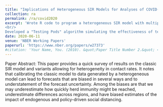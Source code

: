 ```yaml
---
title: "Implications of Heterogeneous SIR Models for Analyses of COVID-19"
collection: ra
permalink: /ra/covid2020
excerpt: 'Wrote R code to program a heterogeneous SIR model with multipopulations differing in their "activity" levels. Model versions include uniform matching and homophilic matching behaviors; I also produced relevant graphs with ggplot2. <br/> 
<br/> 
Developed a "Testing Pods" algorithm simulating the effectiveness of testing procedures with a realistic model of disease progression. The program is written in R and simulates, in continuous time, the evolution of a disease outbreak that starts with a single infected individual, keeping track of an ever increasing population of affected individuals that that has N members at each t. <br/><img src="/images/34-1.png">'
date: 2020-06-11
venue: 'NBER Working Papers'
paperurl: 'https://www.nber.org/papers/w27373'
#citation: 'Your Name, You. (2010). &quot;Paper Title Number 2.&quot; <i>Journal 1</i>. 1(2).'
---
```

Paper Abstract: This paper provides a quick survey of results on the classic SIR model and variants allowing for heterogeneity in contact rates. It notes that calibrating the classic model to data generated by a heterogeneous model can lead to forecasts that are biased in several ways and to understatement of the forecast uncertainty. Among the biases are that we may underestimate how quickly herd immunity might be reached, underestimate differences across regions, and have biased estimates of the impact of endogenous and policy-driven social distancing.
